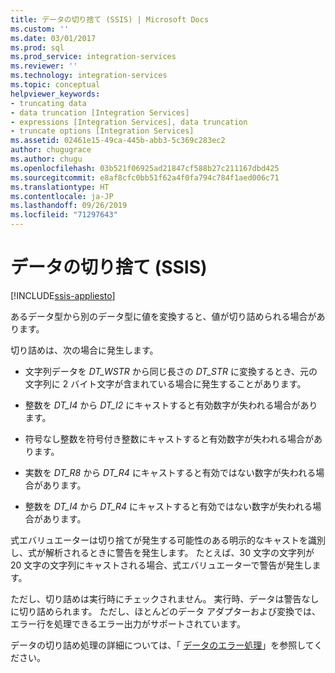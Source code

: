 ```yaml
---
title: データの切り捨て (SSIS) | Microsoft Docs
ms.custom: ''
ms.date: 03/01/2017
ms.prod: sql
ms.prod_service: integration-services
ms.reviewer: ''
ms.technology: integration-services
ms.topic: conceptual
helpviewer_keywords:
- truncating data
- data truncation [Integration Services]
- expressions [Integration Services], data truncation
- truncate options [Integration Services]
ms.assetid: 02461e15-49ca-445b-abb3-5c369c283ec2
author: chugugrace
ms.author: chugu
ms.openlocfilehash: 03b521f06925ad21847cf588b27c211167dbd425
ms.sourcegitcommit: e8af8cfc0bb51f62a4f0fa794c784f1aed006c71
ms.translationtype: HT
ms.contentlocale: ja-JP
ms.lasthandoff: 09/26/2019
ms.locfileid: "71297643"
---
```

# <a name="data-truncation-ssis"></a>データの切り捨て (SSIS)

[!INCLUDE[ssis-appliesto](../../includes/ssis-appliesto-ssvrpluslinux-asdb-asdw-xxx.md)]


  あるデータ型から別のデータ型に値を変換すると、値が切り詰められる場合があります。  
  
 切り詰めは、次の場合に発生します。  
  
-   文字列データを *DT_WSTR* から同じ長さの *DT_STR* に変換するとき、元の文字列に 2 バイト文字が含まれている場合に発生することがあります。  
  
-   整数を *DT_I4* から *DT_I2* にキャストすると有効数字が失われる場合があります。  
  
-   符号なし整数を符号付き整数にキャストすると有効数字が失われる場合があります。  
  
-   実数を *DT_R8* から *DT_R4* にキャストすると有効ではない数字が失われる場合があります。  
  
-   整数を *DT_I4* から *DT_R4* にキャストすると有効ではない数字が失われる場合があります。  
  
 式エバリュエーターは切り捨てが発生する可能性のある明示的なキャストを識別し、式が解析されるときに警告を発生します。 たとえば、30 文字の文字列が 20 文字の文字列にキャストされる場合、式エバリュエーターで警告が発生します。  
  
 ただし、切り詰めは実行時にチェックされません。 実行時、データは警告なしに切り詰められます。 ただし、ほとんどのデータ アダプターおよび変換では、エラー行を処理できるエラー出力がサポートされています。  
  
 データの切り詰め処理の詳細については、「 [データのエラー処理](../../integration-services/data-flow/error-handling-in-data.md)」を参照してください。  
  
  
